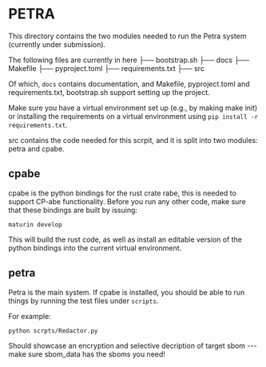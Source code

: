 # PETRA

This directory contains the two modules needed to run the Petra system (currently under submission).

The following files are currently in here
├── bootstrap.sh
├── docs
├── Makefile
├── pyproject.toml
├── requirements.txt
├── src

Of which, `docs` contains documentation, and Makefile, pyproject.toml and
requirements.txt, bootstrap.sh support setting up the project.

Make sure you have a virtual environment set up (e.g., by making make init) or
installing the requirements on a virtual environment using `pip install -r
requirements.txt`.

src contains the code needed for this scrpit, and it is split into two modules: petra and cpabe.

## cpabe

cpabe is the python bindings for the rust crate rabe, this is needed to support CP-abe functionality.
Before you run any other code, make sure that these bindings are built by issuing:

```
maturin develop

```

This will build the rust code, as well as install an editable version of the
python bindings into the current virtual environment.

## petra

Petra is the main system. If cpabe is installed, you should be able to run things by running the test files under `scripts`.

For example:

```
python scrpts/Redactor.py
```

Should showcase an encryption and selective decription of target sbom --- make
sure sbom\_data has the sboms you need!
